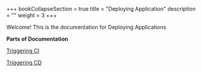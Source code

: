 +++
bookCollapseSection = true
title = "Deploying Application"
description = ""
weight = 3
+++


Welcome! This is the documentation for Deploying Applications

**Parts of Documentation** 

[Triggering CI](https://www.niveshopstree.tk/docs/reference/deploying-applications/triggering-ci/)
<br>

[Triggering CD](https://www.niveshopstree.tk/docs/reference/deploying-applications/triggering-cd/) 



